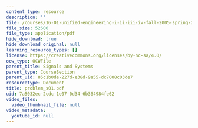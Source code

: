 ```yaml
---
content_type: resource
description: ''
file: /courses/16-01-unified-engineering-i-ii-iii-iv-fall-2005-spring-2006/7a5032ec2cdc1e070d346b364984fe62_problem_s01.pdf
file_size: 52600
file_type: application/pdf
hide_download: true
hide_download_original: null
learning_resource_types: []
license: https://creativecommons.org/licenses/by-nc-sa/4.0/
ocw_type: OCWFile
parent_title: Signals and Systems
parent_type: CourseSection
parent_uid: 85c1b0de-227d-e38d-9a55-dc7008c03de7
resourcetype: Document
title: problem_s01.pdf
uid: 7a5032ec-2cdc-1e07-0d34-6b364984fe62
video_files:
  video_thumbnail_file: null
video_metadata:
  youtube_id: null
---
```

